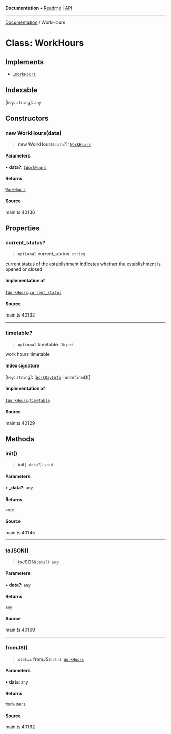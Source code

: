 **Documentation** • [Readme](../README.md) \| [API](../globals.md)

***

[Documentation](../README.md) / WorkHours

# Class: WorkHours

## Implements

- [`IWorkHours`](../interfaces/IWorkHours.md)

## Indexable

 \[`key`: `string`\]: `any`

## Constructors

### new WorkHours(data)

> **new WorkHours**(`data`?): [`WorkHours`](WorkHours.md)

#### Parameters

• **data?**: [`IWorkHours`](../interfaces/IWorkHours.md)

#### Returns

[`WorkHours`](WorkHours.md)

#### Source

main.ts:40136

## Properties

### current\_status?

> **`optional`** **current\_status**: `string`

current status of the establishment
indicates whether the establishment is opened or closed

#### Implementation of

[`IWorkHours`](../interfaces/IWorkHours.md).[`current_status`](../interfaces/IWorkHours.md#current_status)

#### Source

main.ts:40132

***

### timetable?

> **`optional`** **timetable**: `Object`

work hours timetable

#### Index signature

 \[`key`: `string`\]: ([`WorkDayInfo`](WorkDayInfo.md) \| `undefined`)[]

#### Implementation of

[`IWorkHours`](../interfaces/IWorkHours.md).[`timetable`](../interfaces/IWorkHours.md#timetable)

#### Source

main.ts:40129

## Methods

### init()

> **init**(`_data`?): `void`

#### Parameters

• **\_data?**: `any`

#### Returns

`void`

#### Source

main.ts:40145

***

### toJSON()

> **toJSON**(`data`?): `any`

#### Parameters

• **data?**: `any`

#### Returns

`any`

#### Source

main.ts:40169

***

### fromJS()

> **`static`** **fromJS**(`data`): [`WorkHours`](WorkHours.md)

#### Parameters

• **data**: `any`

#### Returns

[`WorkHours`](WorkHours.md)

#### Source

main.ts:40162
